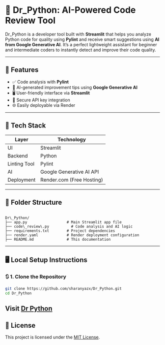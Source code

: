 
# 🧠 Dr_Python: AI-Powered Code Review Tool

Dr_Python is a developer tool built with **Streamlit** that helps you analyze Python code for quality using **Pylint** and receive smart suggestions using **AI from Google Generative AI**. It’s a perfect lightweight assistant for beginner and intermediate coders to instantly detect and improve their code quality.

---

## 🌟 Features

- ✅ Code analysis with **Pylint**
- 🤖 AI-generated improvement tips using **Google Generative AI**
- 🖥️ User-friendly interface via **Streamlit**
- 🔐 Secure API key integration
- 🌐 Easily deployable via Render

---

## 🧰 Tech Stack

| Layer         | Technology                |
|---------------|---------------------------|
| UI            | Streamlit                 |
| Backend       | Python                    |
| Linting Tool  | Pylint                    |
| AI            | Google Generative AI API  |
| Deployment    | Render.com (Free Hosting) |

---

## 📁 Folder Structure

```

Dr\_Python/
├── app.py                  # Main Streamlit app file
├── code\_review\.py          # Code analysis and AI logic
├── requirements.txt        # Project dependencies
├── render.yaml             # Render deployment configuration
├── README.md               # This documentation

````

---

## 🖥️ Local Setup Instructions

### 🔃 1. Clone the Repository

```bash
git clone https://github.com/sharanyazx/Dr_Python.git
cd Dr_Python
````

## Visit  [Dr Python](https://dr-python-80r0.onrender.com/)

## 📄 License

This project is licensed under the [MIT License](LICENSE).



